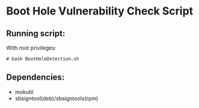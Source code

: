 # Boot Hole Vulnerability Check Script

## Running script:

With root privileges:
```
# bash BootHoleDetection.sh
```

## Dependencies:
- mokutil
- sbsigntool(deb)/sbsigntools(rpm)

